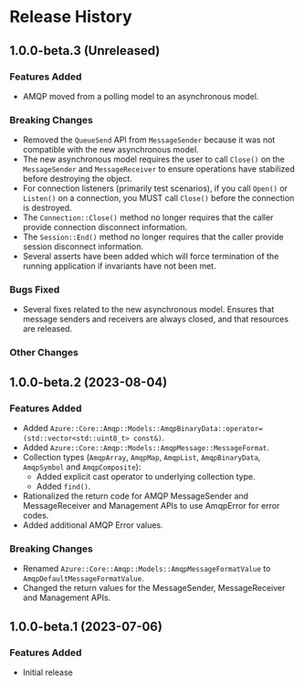 # Release History

## 1.0.0-beta.3 (Unreleased)

### Features Added

- AMQP moved from a polling model to an asynchronous model. 

### Breaking Changes

- Removed the `QueueSend` API from `MessageSender` because it was not compatible with the new asynchronous model.
- The new asynchronous model requires the user to call `Close()` on the `MessageSender` and `MessageReceiver` 
to ensure operations have stabilized before destroying the object.
- For connection listeners (primarily test scenarios), if you call `Open()` or `Listen()` on a connection, you MUST call `Close()` 
before the connection is destroyed.
- The `Connection::Close()` method no longer requires that the caller provide connection disconnect information.
- The `Session::End()` method no longer requires that the caller provide session disconnect information.
- Several asserts have been added which will force termination of the running application if invariants have not been met.


### Bugs Fixed

- Several fixes related to the new asynchronous model. Ensures that message senders and receivers are always closed, 
and that resources are released.

### Other Changes

## 1.0.0-beta.2 (2023-08-04)

### Features Added

- Added `Azure::Core::Amqp::Models::AmqpBinaryData::operator=(std::vector<std::uint8_t> const&)`.
- Added `Azure::Core::Amqp::Models::AmqpMessage::MessageFormat`.
- Collection types (`AmqpArray`, `AmqpMap`, `AmqpList`, `AmqpBinaryData`, `AmqpSymbol` and `AmqpComposite`):
  - Added explicit cast operator to underlying collection type.
  - Added `find()`.
- Rationalized the return code for AMQP MessageSender and MessageReceiver and Management APIs to use AmqpError for error codes.
- Added additional AMQP Error values.

### Breaking Changes

- Renamed `Azure::Core::Amqp::Models::AmqpMessageFormatValue` to `AmqpDefaultMessageFormatValue`.
- Changed the return values for the MessageSender, MessageReceiver and Management APIs.

## 1.0.0-beta.1 (2023-07-06)

### Features Added

- Initial release
